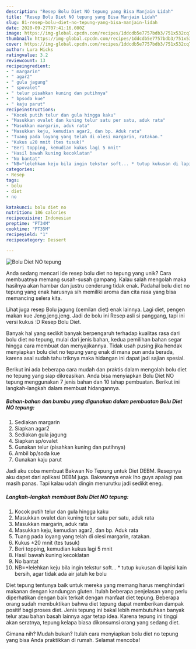 ```yaml
---
description: "Resep Bolu Diet NO tepung yang Bisa Manjain Lidah"
title: "Resep Bolu Diet NO tepung yang Bisa Manjain Lidah"
slug: 81-resep-bolu-diet-no-tepung-yang-bisa-manjain-lidah
date: 2020-09-27T07:41:16.080Z
image: https://img-global.cpcdn.com/recipes/1ddcdb5e7757bdb3/751x532cq70/bolu-diet-no-tepung-foto-resep-utama.jpg
thumbnail: https://img-global.cpcdn.com/recipes/1ddcdb5e7757bdb3/751x532cq70/bolu-diet-no-tepung-foto-resep-utama.jpg
cover: https://img-global.cpcdn.com/recipes/1ddcdb5e7757bdb3/751x532cq70/bolu-diet-no-tepung-foto-resep-utama.jpg
author: Lura Hicks
ratingvalue: 3.2
reviewcount: 13
recipeingredient:
- " margarin"
- " agar2"
- " gula jagung"
- " spovalet"
- " telur pisahkan kuning dan putihnya"
- " bpsoda kue"
- " kaju parut"
recipeinstructions:
- "Kocok putih telur dan gula hingga kaku"
- "Masukkan ovalet dan kuning telur satu per satu, aduk rata"
- "Masukkan margarin, aduk rata"
- "Masukkan keju, kemudian agar2, dan bp. Aduk rata"
- "Tuang pada loyang yang telah di olesi margarin, ratakan."
- "Kukus ±20 mnit (tes tusuk)"
- "Beri topping, kemudian kukus lagi 5 mnit"
- "Hasil bawah kuning kecoklatan"
- "No bantat"
- "NB=*lelehkan keju bila ingin tekstur soft... * tutup kukusan di lapisi kain bersih, agar tidak ada air jatuh ke bolu"
categories:
- Resep
tags:
- bolu
- diet
- no

katakunci: bolu diet no 
nutrition: 186 calories
recipecuisine: Indonesian
preptime: "PT34M"
cooktime: "PT35M"
recipeyield: "1"
recipecategory: Dessert

---
```



![Bolu Diet NO tepung](https://img-global.cpcdn.com/recipes/1ddcdb5e7757bdb3/751x532cq70/bolu-diet-no-tepung-foto-resep-utama.jpg)

Anda sedang mencari ide resep bolu diet no tepung yang unik? Cara membuatnya memang susah-susah gampang. Kalau salah mengolah maka hasilnya akan hambar dan justru cenderung tidak enak. Padahal bolu diet no tepung yang enak harusnya sih memiliki aroma dan cita rasa yang bisa memancing selera kita.

Lihat juga resep Bolu jagung (cemilan diet) enak lainnya. Lagi diet, pengen makan kue Jeng.jeng.jeng. Jadi de bolu ini Resep asli si panggang, tapi ini versi kukus :D Resep Bolu Diet.

Banyak hal yang sedikit banyak berpengaruh terhadap kualitas rasa dari bolu diet no tepung, mulai dari jenis bahan, kedua pemilihan bahan segar hingga cara membuat dan menyajikannya. Tidak usah pusing jika hendak menyiapkan bolu diet no tepung yang enak di mana pun anda berada, karena asal sudah tahu triknya maka hidangan ini dapat jadi sajian spesial.


Berikut ini ada beberapa cara mudah dan praktis dalam mengolah bolu diet no tepung yang siap dikreasikan. Anda bisa menyiapkan Bolu Diet NO tepung menggunakan 7 jenis bahan dan 10 tahap pembuatan. Berikut ini langkah-langkah dalam membuat hidangannya.

<!--inarticleads1-->

##### Bahan-bahan dan bumbu yang digunakan dalam pembuatan Bolu Diet NO tepung:

1. Sediakan  margarin
1. Siapkan  agar2
1. Sediakan  gula jagung
1. Siapkan  sp/ovalet
1. Gunakan  telur (pisahkan kuning dan putihnya)
1. Ambil  bp/soda kue
1. Gunakan  kaju parut


Jadi aku coba membuat Bakwan No Tepung untuk Diet DEBM. Resepnya aku dapet dari aplikasi DEBM juga. Bakwannya enak lho guys apalagi pas masih panas. Tapi kalau udah dingin menurutku jadi sedikit eneg. 

<!--inarticleads2-->

##### Langkah-langkah membuat Bolu Diet NO tepung:

1. Kocok putih telur dan gula hingga kaku
1. Masukkan ovalet dan kuning telur satu per satu, aduk rata
1. Masukkan margarin, aduk rata
1. Masukkan keju, kemudian agar2, dan bp. Aduk rata
1. Tuang pada loyang yang telah di olesi margarin, ratakan.
1. Kukus ±20 mnit (tes tusuk)
1. Beri topping, kemudian kukus lagi 5 mnit
1. Hasil bawah kuning kecoklatan
1. No bantat
1. NB=*lelehkan keju bila ingin tekstur soft... * tutup kukusan di lapisi kain bersih, agar tidak ada air jatuh ke bolu


Diet tepung tentunya baik untuk mereka yang memang harus menghindari makanan dengan kandungan gluten. Itulah beberapa penjelasan yang perlu diperhatikan dengan baik terkait dengan manfaat diet tepung. Beberapa orang sudah membuktikan bahwa diet tepung dapat memberikan dampak positif bagi proses diet. Jenis tepung ini bakal lebih membutuhkan banyak telur atau bahan basah lainnya agar tetap idea. Karena tepung ini tinggi akan seratnya, tepung kelapa biasa dikonsumsi orang yang sedang diet. 

Gimana nih? Mudah bukan? Itulah cara menyiapkan bolu diet no tepung yang bisa Anda praktikkan di rumah. Selamat mencoba!
